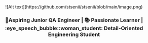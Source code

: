 <center>
![Alt text](https://github.com/stsenii/stsenii/blob/main/image.png)
</center>
<h3 align="center"> 🚀Aspiring Junior QA Engineer |  📚 Passionate Learner  | :eye_speech_bubble::woman_student: Detail-Oriented Engineering Student
<!--<h3 align="center">
**stsenii/stsenii** is a ✨ _special_ ✨ repository because its `README.md` (this file) appears on your GitHub profile.

Here are some ideas to get you started:

- 🚀 **Aspiring Junior QA Engineer | Passionate Learner | Detail-Oriented Engineering Student**
- 🌱 I’m currently learning ...
- 👯 I’m looking to collaborate on ...
- 🤔 I’m looking for help with ...
- 💬 Ask me about ...
- 📫 How to reach me: ...
- 😄 Pronouns: ...
- ⚡ Fun fact: ...
-->
